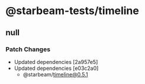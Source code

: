 # @starbeam-tests/timeline

## null

### Patch Changes

- Updated dependencies [2a957e5]
- Updated dependencies [e03c2a0]
  - @starbeam/timeline@0.5.1
